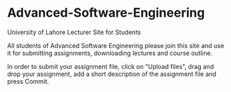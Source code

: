 # Advanced-Software-Engineering
University of Lahore Lecturer Site for Students

All students of Advanced Software Engineering please join this site and use it for submitting assignments, downloading lectures and course outline.

In order to submit your assignment file, click on "Upload files", drag and drop your assignment, add a short description of the assignment file and press Commit.
